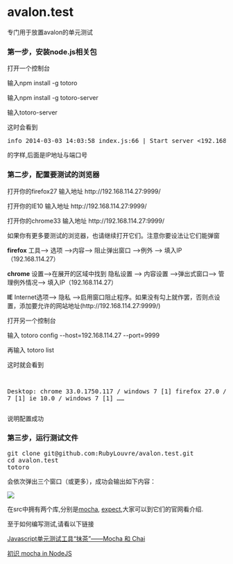 avalon.test
===========

专门用于放置avalon的单元测试



<h3>第一步，安装node.js相关包</h3>

<p>打开一个控制台</p>
 
<p>输入npm install -g totoro</p>
<p>输入npm install -g totoro-server</p>
<p>输入totoro-server</p>
<p>这时会看到</p>
<pre class="brush:js;gutter:false;">
info 2014-03-03 14:03:58 index.js:66 | Start server <192.168.114.27:9999>
</pre>
<p>的字样,后面是IP地址与端口号</p>

<h3>第二步，配置要测试的浏览器</h3>

<p>打开你的firefox27 输入地址 http://192.168.114.27:9999/</p>
<p>打开你的IE10 输入地址 http://192.168.114.27:9999/</p>
<p>打开你的chrome33 输入地址 http://192.168.114.27:9999/</p>

<p>如果你有更多要测试的浏览器，也请继续打开它们。注意你要设法让它们能弹窗</p>
<p><b>firefox</b> 工具--> 选项 -->内容--> 阻止弹出窗口 -->例外 --> 填入IP（192.168.114.27）</p>
<p><b>chrome</b> 设置-->在展开的区域中找到 隐私设置 --> 内容设置 -->弹出式窗口--> 管理例外情况--> 填入IP（192.168.114.27）</p>
<p><b>IE</b> Internet选项--> 隐私 -->启用窗口阻止程序。如果没有勾上就作罢，否则点设置，添加要允许的网站地址(http://192.168.114.27:9999/)</p>

<p>打开另一个控制台</p>
<p>输入 totoro config --host=192.168.114.27 --port=9999</p>
<p>再输入 totoro list</p>
<p>这时就会看到</p>
<pre class="brush:js;gutter:false;">

 Desktop:
   chrome 33.0.1750.117 / windows 7 [1]
   firefox 27.0 / windows 7 [1]
   ie 10.0 / windows 7 [1]
……
</pre>
<p>说明配置成功</p>
<h3>第三步，运行测试文件</h3>
<pre class="brush:js;gutter:false;">
git clone git@github.com:RubyLouvre/avalon.test.git
cd avalon.test
totoro
</pre>
<p>会依次弹出三个窗口（或更多），成功会输出如下内容：</p>
<p><img src="https://raw.github.com/RubyLouvre/avalon.test/master/step.jpg"/></p>

<p>在src中拥有两个库,分别是<a href="https://github.com/visionmedia/mocha/releases">mocha</a>,
<a href="https://github.com/LearnBoost/expect.js/blob/master/index.js">expect</a>,大家可以到它们的官网看介绍.</p>

<p>至于如何编写测试,请看以下链接</p>
<p><a href="http://www.alloyteam.com/2013/12/hour-class-learning-costs-javascript-unit-testing-tool-matcha-mocha-and-chai/">Javascript单元测试工具“抹茶”——Mocha 和 Chai </a></p>
<p><a href="http://cnodejs.org/topic/516526766d38277306c7d277">初识 mocha in NodeJS</a></p>